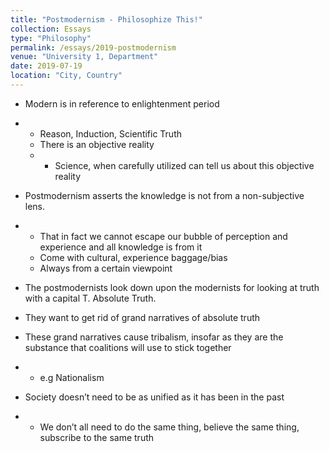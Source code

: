 ```yaml
---
title: "Postmodernism - Philosophize This!"
collection: Essays
type: "Philosophy"
permalink: /essays/2019-postmodernism
venue: "University 1, Department"
date: 2019-07-19
location: "City, Country"
---
```


- Modern is in reference to enlightenment period  
- - Reason, Induction, Scientific Truth 
  - There is an objective reality  
  - - Science, when carefully utilized can tell us about this objective reality  

- Postmodernism asserts the knowledge is not from a non-subjective lens.  

- - That in fact we cannot escape our bubble of perception and experience and all knowledge is from it  
  - Come with cultural, experience baggage/bias 
  - Always from a certain viewpoint  

-  The postmodernists look down upon the modernists for looking at truth with a capital T. Absolute Truth. 

- They want to get rid of grand narratives of absolute truth  

- These grand narratives cause tribalism, insofar as they are the substance that coalitions will use to stick together 

- - e.g Nationalism 

- Society doesn’t need to be as unified as it has been in the past 

- - We don’t all need to do the same thing, believe the same thing, subscribe to the same truth 

    

​     